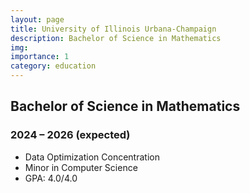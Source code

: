 ```yaml
---
layout: page
title: University of Illinois Urbana-Champaign
description: Bachelor of Science in Mathematics
img: 
importance: 1
category: education
---
```


## Bachelor of Science in Mathematics
### 2024 – 2026 (expected)

- Data Optimization Concentration
- Minor in Computer Science
- GPA: 4.0/4.0 